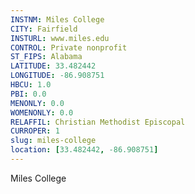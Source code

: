 ```yaml
---
INSTNM: Miles College
CITY: Fairfield
INSTURL: www.miles.edu
CONTROL: Private nonprofit
ST_FIPS: Alabama
LATITUDE: 33.482442
LONGITUDE: -86.908751
HBCU: 1.0
PBI: 0.0
MENONLY: 0.0
WOMENONLY: 0.0
RELAFFIL: Christian Methodist Episcopal
CURROPER: 1
slug: miles-college
location: [33.482442, -86.908751]
---
```

Miles College